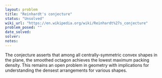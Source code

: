 ```yaml
---
layout: problem
title: "Reinhardt's conjecture"
status: "Unsolved"
wiki_url: "https://en.wikipedia.org/wiki/Reinhardt%27s_conjecture"
problem_posed: ""
date_solved:
solver:
notes:
---
```

The conjecture asserts that among all centrally-symmetric convex shapes in the plane, the smoothed octagon achieves the lowest maximum packing density. This remains an open problem in geometry with implications for understanding the densest arrangements for various shapes.